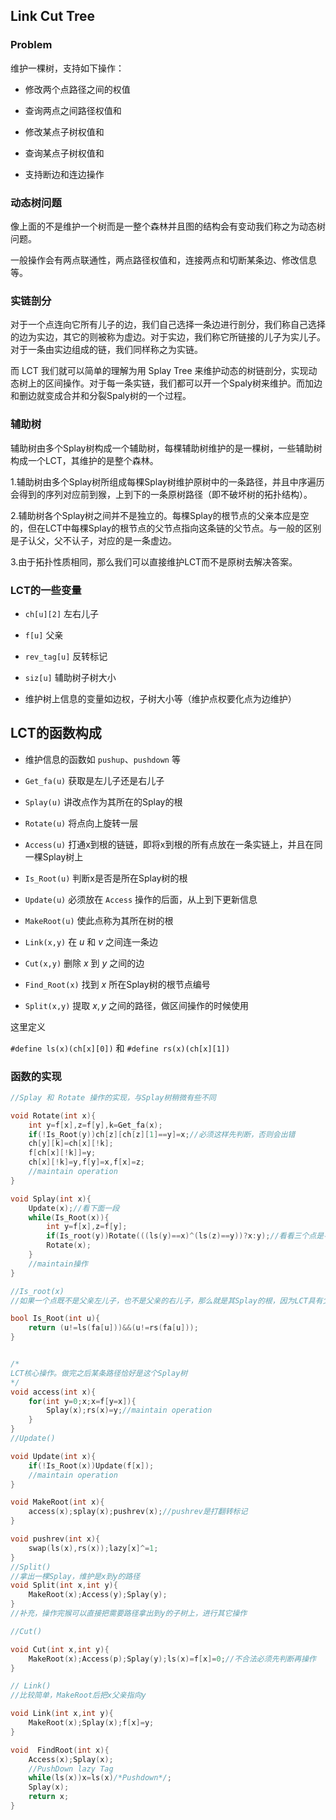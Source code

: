 ## Link Cut Tree 

### Problem

维护一棵树，支持如下操作：


* 修改两个点路径之间的权值

* 查询两点之间路径权值和

* 修改某点子树权值和

* 查询某点子树权值和

* 支持断边和连边操作

### 动态树问题

像上面的不是维护一个树而是一整个森林并且图的结构会有变动我们称之为动态树问题。

一般操作会有两点联通性，两点路径权值和，连接两点和切断某条边、修改信息等。

### 实链剖分

对于一个点连向它所有儿子的边，我们自己选择一条边进行剖分，我们称自己选择的边为实边，其它的则被称为虚边。对于实边，我们称它所链接的儿子为实儿子。对于一条由实边组成的链，我们同样称之为实链。

而 LCT 我们就可以简单的理解为用 Splay Tree 来维护动态的树链剖分，实现动态树上的区间操作。对于每一条实链，我们都可以开一个Spaly树来维护。而加边和删边就变成合并和分裂Spaly树的一个过程。


###  辅助树

辅助树由多个Splay树构成一个辅助树，每棵辅助树维护的是一棵树，一些辅助树构成一个LCT，其维护的是整个森林。

1.辅助树由多个Splay树所组成每棵Splay树维护原树中的一条路径，并且中序遍历会得到的序列对应前到猴，上到下的一条原树路径（即不破坏树的拓扑结构）。

2.辅助树各个Splay树之间并不是独立的。每棵Splay的根节点的父亲本应是空的，但在LCT中每棵Splay的根节点的父节点指向这条链的父节点。与一般的区别是子认父，父不认子，对应的是一条虚边。

3.由于拓扑性质相同，那么我们可以直接维护LCT而不是原树去解决答案。


### LCT的一些变量

* `ch[u][2]` 左右儿子

* `f[u]` 父亲

* `rev_tag[u]` 反转标记

* `siz[u]` 辅助树子树大小

* 维护树上信息的变量如边权，子树大小等（维护点权要化点为边维护）

## LCT的函数构成

* 维护信息的函数如 `pushup`、`pushdown` 等

* `Get_fa(u)` 获取是左儿子还是右儿子

* `Splay(u)` 讲改点作为其所在的Splay的根

* `Rotate(u)` 将点向上旋转一层

* `Access(u)` 打通x到根的链链，即将x到根的所有点放在一条实链上，并且在同一棵Splay树上

* `Is_Root(u)` 判断x是否是所在Splay树的根

* `Update(u)` 必须放在 `Access` 操作的后面，从上到下更新信息

* `MakeRoot(u)` 使此点称为其所在树的根

* `Link(x,y)`  在 $u$ 和 $v$ 之间连一条边

* `Cut(x,y)`  删除 $x$ 到 $y$ 之间的边

* `Find_Root(x)` 找到 $x$ 所在Splay树的根节点编号

* `Split(x,y)` 提取 $x,y$ 之间的路径，做区间操作的时候使用

这里定义 

`#define ls(x)(ch[x][0])` 和 `#define rs(x)(ch[x][1])`

### 函数的实现

```cpp
//Splay 和 Rotate 操作的实现，与Splay树稍微有些不同

void Rotate(int x){
    int y=f[x],z=f[y],k=Get_fa(x);
    if(!Is_Root(y))ch[z][ch[z][1]==y]=x;//必须这样先判断，否则会出错
    ch[y][k]=ch[x][!k];
    f[ch[x][!k]]=y;
    ch[x][!k]=y,f[y]=x,f[x]=z;
    //maintain operation
}

void Splay(int x){
    Update(x);//看下面一段
    while(Is_Root(x)){
        int y=f[x],z=f[y];
        if(Is_root(y))Rotate(((ls(y)==x)^(ls(z)==y))?x:y);//看看三个点是不是在同一个链上，是就转y否则转x
        Rotate(x);
    }
    //maintain操作
}

//Is_root(x)
//如果一个点既不是父亲左儿子，也不是父亲的右儿子，那么就是其Splay的根，因为LCT具有父亲不认虚儿子的性质（不是亲生的，确信）

bool Is_Root(int u){
    return (u!=ls(fa[u]))&&(u!=rs(fa[u]));
}


/*
LCT核心操作。做完之后某条路径恰好是这个Splay树
*/
void access(int x){
    for(int y=0;x;x=f[y=x]){
        Splay(x);rs(x)=y;//maintain operation
    }
}
//Update()

void Update(int x){
    if(!Is_Root(x))Update(f[x]);
    //maintain operation
}

void MakeRoot(int x){
    access(x);splay(x);pushrev(x);//pushrev是打翻转标记
}

void pushrev(int x){
    swap(ls(x),rs(x));lazy[x]^=1;
}
//Split()
//拿出一棵Splay，维护是x到y的路径
void Split(int x,int y){
    MakeRoot(x);Access(y);Splay(y);
}
//补充，操作完猴可以直接把需要路径拿出到y的子树上，进行其它操作

//Cut()

void Cut(int x,int y){
    MakeRoot(x);Access(p);Splay(y);ls(x)=f[x]=0;//不合法必须先判断再操作
}

// Link()
//比较简单，MakeRoot后把x父亲指向y

void Link(int x,int y){
    MakeRoot(x);Splay(x);f[x]=y;
}

void  FindRoot(int x){
    Access(x);Splay(x);
    //PushDown lazy Tag
    while(ls(x))x=ls(x)/*Pushdown*/;
    Splay(x);
    return x;
}

```

